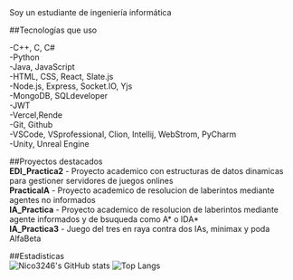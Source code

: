 ## 

Soy un estudiante de ingeniería informática

##Tecnologías que uso

-C++, C, C#  
-Python  
-Java, JavaScript  
-HTML, CSS, React, Slate.js  
-Node.js, Express, Socket.IO, Yjs  
-MongoDB, SQLdeveloper  
-JWT  
-Vercel,Rende  
-Git, Github  
-VSCode, VSprofessional, Clion, Intellij, WebStrom, PyCharm  
-Unity, Unreal Engine  

##Proyectos destacados  
**EDI_Practica2** - Proyecto academico con estructuras de datos dinamicas para gestioner servidores de juegos onlines  
**PracticaIA** - Proyecto academico de resolucion de laberintos mediante agentes no informados  
**IA_Practica** - Proyecto academico de resolucion de laberintos mediante agente informados y de bsuqueda como A* o IDA*  
**IA_Practica3** - Juego del tres en raya contra dos IAs, minimax y poda AlfaBeta  

##Estadisticas  
![Nico3246's GitHub stats](https://github-readme-stats.vercel.app/api?username=Nico3246&show_icons=true&theme=default)
![Top Langs](https://github-readme-stats.vercel.app/api/top-langs/?username=Nico3246&layout=compact)


